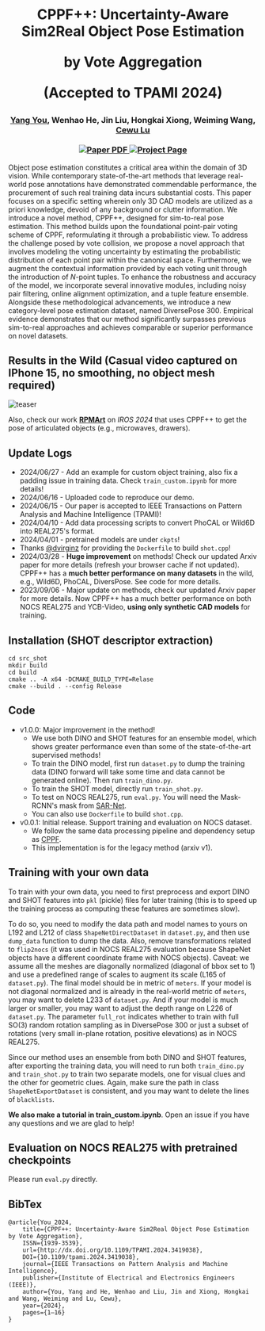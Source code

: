 <h1 align="center">
CPPF++: Uncertainty-Aware Sim2Real Object Pose Estimation 
 
 by Vote Aggregation

 (Accepted to TPAMI 2024)
</h1>

<div align="center">
<h3>
<a href="https://qq456cvb.github.io">Yang You</a>, Wenhao He, Jin Liu, Hongkai Xiong, Weiming Wang, <a href="https://www.mvig.org/">Cewu Lu</a>
<br>
<br>
<a href='https://arxiv.org/abs/2211.13398'>
  <img src='https://img.shields.io/badge/Arxiv-PDF-orange?style=flat&logo=arxiv&logoColor=orange' alt='Paper PDF'>
</a>
<a href='https://qq456cvb.github.io/projects/cppf++'>
  <img src='https://img.shields.io/badge/Project-Page-green?style=flat&logo=googlechrome&logoColor=green' alt='Project Page'>
</a>
<br>
</h3>
</div>
 
Object pose estimation constitutes a critical area within the domain of 3D vision. While contemporary state-of-the-art methods that leverage real-world pose annotations have demonstrated commendable performance, the procurement of such real training data incurs substantial costs. This paper focuses on a specific setting wherein only 3D CAD models are utilized as a priori knowledge, devoid of any background or clutter information. We introduce a novel method, CPPF++, designed for sim-to-real pose estimation. This method builds upon the foundational point-pair voting scheme of CPPF, reformulating it through a probabilistic view. To address the challenge posed by vote collision, we propose a novel approach that involves modeling the voting uncertainty by estimating the probabilistic distribution of each point pair within the canonical space. Furthermore, we augment the contextual information provided by each voting unit through the introduction of $N$-point tuples. To enhance the robustness and accuracy of the model, we incorporate several innovative modules, including noisy pair filtering, online alignment optimization, and a tuple feature ensemble. Alongside these methodological advancements, we introduce a new category-level pose estimation dataset, named DiversePose 300.
Empirical evidence demonstrates that our method significantly surpasses previous sim-to-real approaches and achieves comparable or superior performance on novel datasets. 

## Results in the Wild (Casual video captured on IPhone 15, no smoothing, no object mesh required)
![teaser](./teaser.gif)

Also, check our work **[RPMArt](https://r-pmart.github.io/)** on *IROS 2024* that uses CPPF++ to get the pose of articulated objects (e.g., microwaves, drawers).

## Update Logs
- 2024/06/27 - Add an example for custom object training, also fix a padding issue in training data. Check `train_custom.ipynb` for more details!
- 2024/06/16 - Uploaded code to reproduce our demo.
- 2024/06/15 - Our paper is accepted to IEEE Transactions on Pattern Analysis and Machine Intelligence (TPAMI)!
- 2024/04/10 - Add data processing scripts to convert PhoCAL or Wild6D into REAL275's format.
- 2024/04/01 - pretrained models are under `ckpts`!
- Thanks <a href='https://github.com/dvirginz'>@dvirginz</a> for providing the `Dockerfile` to build `shot.cpp`!
- 2024/03/28 - **Huge improvement** on methods! Check our updated Arxiv paper for more details (refresh your browser cache if not updated). CPPF++ has a **much better performance on many datasets** in the wild, e.g., Wild6D, PhoCAL, DiversPose. See code for more details.
- 2023/09/06 - Major update on methods, check our updated Arxiv paper for more details. Now CPPF++ has a much better performance on both NOCS REAL275 and YCB-Video, **using only synthetic CAD models** for training.

## Installation (SHOT descriptor extraction)
```
cd src_shot
mkdir build
cd build
cmake .. -A x64 -DCMAKE_BUILD_TYPE=Relase
cmake --build . --config Release
```

## Code
- v1.0.0: Major improvement in the method!
  - We use both DINO and SHOT features for an ensemble model, which shows greater performance even than some of the state-of-the-art supervised methods!
  - To train the DINO model, first run `dataset.py` to dump the training data (DINO forward will take some time and data cannot be generated online). Then run `train_dino.py`.
  - To train the SHOT model, directly run `train_shot.py`.
  - To test on NOCS REAL275, run `eval.py`. You will need the Mask-RCNN's mask from [SAR-Net](https://github.com/hetolin/SAR-Net).
  - You can also use `Dockerfile` to build `shot.cpp`.
- v0.0.1: Initial release. Support training and evaluation on NOCS dataset. 
  - We follow the same data processing pipeline and dependency setup as [CPPF](https://github.com/qq456cvb/CPPF).
  - This implementation is for the legacy method (arxiv v1).

## Training with your own data
To train with your own data, you need to first preprocess and export DINO and SHOT features into `pkl` (pickle) files for later training (this is to speed up the training process as computing these features are sometimes slow). 

To do so, you need to modify the data path and model names to yours on L192 and L212 of class `ShapeNetDirectDataset` in `dataset.py`, and then use `dump_data` function to dump the data. Also, remove transformations related to `flip2nocs` (it was used in NOCS REAL275 evaluation because ShapeNet objects have a different coordinate frame with NOCS objects). Caveat: we assume all the meshes are diagonally normalized (diagonal of bbox set to 1) and use a predefined range of scales to augment its scale (L165 of `dataset.py`). The final model should be in metric of `meters`. If your model is not diagonal normalized and is already in the real-world metric of `meters`, you may want to delete L233 of `dataset.py`. And if your model is much larger or smaller, you may want to adjust the depth range on L226 of `dataset.py`. The parameter `full_rot` indicates whether to train with full SO(3) random rotation sampling as in DiversePose 300 or just a subset of rotations (very small in-plane rotation, positive elevations) as in NOCS REAL275.

Since our method uses an ensemble from both DINO and SHOT features, after exporting the training data, you will need to run both `train_dino.py` and `train_shot.py` to train two separate models, one for visual clues and the other for geometric clues. Again, make sure the path in class `ShapeNetExportDataset` is consistent, and you may want to delete the lines of `blacklists`.

**We also make a tutorial in train_custom.ipynb**. Open an issue if you have any questions and we are glad to help!



## Evaluation on NOCS REAL275 with pretrained checkpoints
Please run `eval.py` directly.

## BibTex
```
@article{You_2024,
    title={CPPF++: Uncertainty-Aware Sim2Real Object Pose Estimation by Vote Aggregation},
    ISSN={1939-3539},
    url={http://dx.doi.org/10.1109/TPAMI.2024.3419038},
    DOI={10.1109/tpami.2024.3419038},
    journal={IEEE Transactions on Pattern Analysis and Machine Intelligence},
    publisher={Institute of Electrical and Electronics Engineers (IEEE)},
    author={You, Yang and He, Wenhao and Liu, Jin and Xiong, Hongkai and Wang, Weiming and Lu, Cewu},
    year={2024},
    pages={1–16}
}
```
